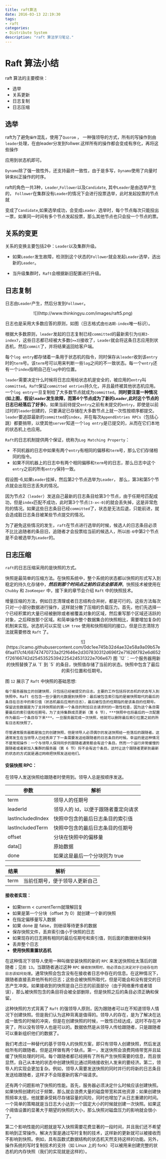 ```yaml
---
title: raft算法
date: 2016-03-13 22:19:30
tags:
- raft
categories: 
- Distribute System
description: "raft 算法学习笔记."
---
```


# Raft 算法小结


raft 算法的主要模块：

- 选举
- 关系更新
- 日志复制
- 日志压缩


## 选举

raft为了避免`操作`混乱，使用了`Quorom` ， 一种强领导的方式，所有的写操作到由`leader`处理，在由leader分发到follwer.这样所有的操作都会变成有序化，再将这些操作

应用到状态机即可。

`Dynamo`除了强一致性外，还支持最终一致性，由于是多写，`Dynamo`使用了向量时钟来纠正操作的时序。

raft的角色一共3种，`Leader`,`Follower`以及`Candidate`, 其中`Leader`是由选举产生的， `Follower`在集群没有`Leader`的情况下会进行投票选举，此时发起投票的节点就

变成了`Candidate`,如果选举成功，会变成`Leader`. 选举时，每个节点每次只能投出一票，如果同一时间有多个节点发起投票，那么其他节点也只会投一个节点的票。


## 关系的变更

关系的变换主要包括2中：`Leader`以及集群升级。

- 如果`Leader`发生故障，检测到这个状态的`Follower`就会发起`Leader`选举，选出新的`Leader`。

- 当升级集群时，`Raft`会根据新旧配置进行升级。


## 日志复制

日志由`Leader`产生，然后分发到`Follower`。
<center>![](http://www.thinkingyu.com/images/raft5.png)</center>

日志也是采用大多数应答的原则，如图（日志格式由`任选期-index`唯一标识）。


根据大多数原则，`leader`发起的日志复制已经`committed`的最新索引为`任期3-index7`，这些日志都已经被大多数(`>=3`)接收了，`Leader`就会将这条日志应用到状态机，然后`commit`了，并将结果返回给客户端。

每个`log entry`都存储着一条用于状态机的指令，同时保存从`leader`收到该`entry`时的`term`号。该`term`号可以用来判断一些`log`之间的不一致状态。每一个`entry`还有一个`index`指明自己在`log`中的位置。

`leader`需要决定什么时候将日志应用给状态机是安全的，被应用的`entry`叫`committed`。`Raft`保证`committed entries`持久化，并且最终被其他状态机应用。一个`log entry`一旦复制给了大多数节点就成为`committed`。**同时要注意一种情况(如上图，假设`leader`发生故障，而第4个节点成为了新的`Leader`,此时这个节点的日志已经落后了好多)**，如果当前待提交`entry`之前有未提交的`entry`，即使是以前过时的`leader`创建的，只要满足已存储在大多数节点上就一次性按顺序都提交。`leader`要追踪最新的`committed`的`index`，并在每次`AppendEntries RPCs`（包括心跳）都要捎带，以使其他`server`知道一个`log entry`是已提交的，从而在它们本地的状态机上也应用。

`Raft`的日志机制提供两个保证，统称为`Log Matching Property`：

- 不同机器的日志中如果有两个`entry`有相同的偏移和`term`号，那么它们存储相同的指令。
- 如果不同机器上的日志中有两个相同偏移和`term`号的日志，那么日志中这个`entry`之前的所有`entry`保持一致。


假设图-6,如果`Leader`挂掉，然后第2个节点选举为`Leader`， 那么，第3和第5个节点就会出现日志丢失的情况。

因为节点2（`leader`）发送自己最新的日志条目给第3个节点，由于任期号匹配成功，但是`index`匹配不成功，此时第3个节点`[3-x<-0]`的就会丢失掉，这是非常危险的情况。如果这些日志条目已经`committed`了，状态是无法后退，只能前进，就会造成脏日志条目被某些节点提交的情况。

为了避免这些情况的发生，`raft`在节点进行选举的时候，候选人的日志条目必须不比比追随者的条目旧，追随者才会投票给当前的候选人，所以`图-6`中第2个节点是不会被选举为`Leader`的。

## 日志压缩

`raft`的日志压缩采用的是快照的方式。

快照是最简单的压缩方法。在快照系统中，整个系统的状态都以快照的形式写入到稳定的持久化存储中，***然后到那个时间点之前的日志全部丢弃***。快照技术被使用在 `Chubby` 和 `ZooKeeper` 中，接下来的章节会介绍 `Raft` 中的快照技术。

增量压缩的方法，例如日志清理或者日志结构合并树，都是可行的。这些方法每次只对一小部分数据进行操作，这样就分散了压缩的负载压力。首先，他们先选择一个已经积累的大量已经被删除或者被覆盖对象的区域，然后重写那个区域还活跃的对象，之后释放那个区域。和简单操作整个数据集合的快照相比，需要增加复杂的机制来实现。状态机可以实现 `LSM tree` 使用和快照相同的接口，但是日志清除方法就需要修改 `Raft` 了。

<center>
![](https://camo.githubusercontent.com/0dc1ee745b32d4ae32e58a9a09b57e6faa117cf4/68747470733a2f2f646e2d307830312d696f2e71626f782e6d652f726166742d25453525394225424531322e706e67)
图 `12`：一个服务器用新的快照替换了从 `1` 到 `5` 的条目，快照值存储了当前的状态。快照中包含了最后的索引位置和任期号。
</center>

图 `12` 展示了 `Raft` 中快照的基础思想:

```
每个服务器独立的创建快照，只包括已经被提交的日志。主要的工作包括将状态机的状态写入到快照中。Raft 也包含一些少量的元数据到快照中：最后被包含索引指的是被快照取代的最后的条目在日志中的索引值（状态机最后应用的日志），最后被包含的任期指的是该条目的任期号。保留这些数据是为了支持快照前的第一个条目的附加日志请求时的一致性检查，因为这个条目需要最后的索引值和任期号。为了支持集群成员更新（第 6 节），***快照中也将最后的一次配置作为最后一个条目存下来***。一旦服务器完成一次快照，他就可以删除最后索引位置之前的所有日志和快照了。

尽管通常服务器都是独立的创建快照，但是领导人必须偶尔的发送快照给一些落后的跟随者。这通常发生在当领导人已经丢弃了下一条需要发送给跟随者的日志条目的时候。幸运的是这种情况不是常规操作：一个与领导人保持同步的跟随者通常都会有这个条目。然而一个运行非常缓慢的跟随者或者新加入集群的服务器（第 6 节）将不会有这个条目。这时让这个跟随者更新到最新的状态的方式就是通过网络把快照发送给他们。
```

#### 安装快照 RPC：

在领导人发送快照给跟随者时使用到。领导人总是按顺序发送。

参数 | 解析
---|---|
term | 领导人的任期号
leaderId | 领导人的 Id，以便于跟随者重定向请求
lastIncludedIndex   | 快照中包含的最后日志条目的索引值
lastIncludedTerm | 快照中包含的最后日志条目的任期号
offset | 分块在快照中的偏移量
data[] | 原始数据
done | 如果这是最后一个分块则为 true

结果 | 解析
---|---
term | 当前任期号，便于领导人更新自己

#### 接收者实现：

- 如果term < currentTerm就理解回复
- 如果是第一个分块（offset 为 0）就创建一个新的快照
- 在指定偏移量写入数据
- 如果 done 是 false，则继续等待更多的数据
- 保存快照文件，丢弃索引值小于快照的日志
- 如果现存的日志拥有相同的最后任期号和索引值，则后面的数据继续保持
- 丢弃整个日志
- **使用快照重置状态机**

在这种情况下领导人使用一种叫做安装快照的新的 `RPC` 来发送快照给太落后的跟随者；见`图 13`。当跟随者通过这种 `RPC` `接收到快照时，他必须自己决定对于已经存在的日志该如何处理`。通常快照会包含没有在接收者日志中存在的信息。在这种情况下，跟随者直接丢弃他所有的日志；这些会被快照所取代，但是可能会和没有提交的日志产生冲突。如果接收到的快照是自己日志的前面部分（由于网络重传或者错误），那么被快照包含的条目将会被全部删除，但是快照之后的条目必须正确和保留。

这种快照的方式背离了 `Raft` 的强领导人原则，因为跟随者可以在不知道领导人情况下创建快照。但是我们认为这种背离是值得的。领导人的存在，是为了解决在达成一致性的时候的冲突，但是在创建快照的时候，一致性已经达成，这时不存在冲突了，所以没有领导人也是可以的。数据依然是从领导人传给跟随者，只是跟随者可以重新组织他们的数据了。

我们考虑过一种替代的基于领导人的快照方案，即只有领导人创建快照，然后发送给所有的跟随者。但是这样做有两个缺点。第一，发送快照会浪费网络带宽并且延缓了快照处理的时间。每个跟随者都已经拥有了所有产生快照需要的信息，而且很显然，自己从本地的状态中创建快照比通过网络接收别人发来的要经济。第二，领导人的实现会更加复杂。例如，领导人需要发送快照的同时并行的将新的日志条目发送给跟随者，这样才不会阻塞新的客户端请求。

还有两个问题影响了快照的性能。首先，服务器必须决定什么时候应该创建快照。如果快照创建的过于频繁，那么就会浪费大量的磁盘带宽和其他资源；如果创建快照频率太低，他就要承受耗尽存储容量的风险，同时也增加了从日志重建的时间。一个简单的策略就是当日志大小达到一个固定大小的时候就创建一次快照。如果这个阈值设置的显著大于期望的快照的大小，那么快照对磁盘压力的影响就会很小了。

第二个影响性能的问题就是写入快照需要花费显著的一段时间，并且我们还不希望影响到正常操作。解决方案是通过写时复制的技术，这样新的更新就可以被接收而不影响到快照。例如，具有函数式数据结构的状态机天然支持这样的功能。另外，操作系统的写时复制技术的支持（如 Linux 上的 fork）可以被用来创建完整的状态机的内存快照（我们的实现就是这样的）。